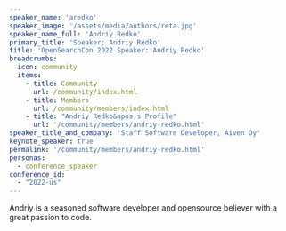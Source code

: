 ```yaml
---
speaker_name: 'aredko'
speaker_image: '/assets/media/authors/reta.jpg'
speaker_name_full: 'Andriy Redko'
primary_title: 'Speaker: Andriy Redko'
title: 'OpenSearchCon 2022 Speaker: Andriy Redko'
breadcrumbs:
  icon: community
  items:
    - title: Community
      url: /community/index.html
    - title: Members
      url: /community/members/index.html
    - title: "Andriy Redko&apos;s Profile"
      url: '/community/members/andriy-redko.html'
speaker_title_and_company: 'Staff Software Developer, Aiven Oy'
keynote_speaker: true
permalink: '/community/members/andriy-redko.html'
personas:
  - conference_speaker
conference_id:
  - "2022-us"
---
```

Andriy is a seasoned software developer and opensource believer with a great passion to code.
